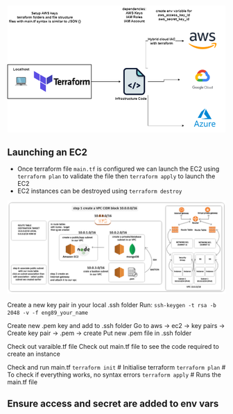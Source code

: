 ![diagram](terraform.png)
## Launching an EC2
- Once terraform file `main.tf` is configured we can launch the EC2 using `terraform plan` to validate the file then `terraform apply` to launch the EC2
- EC2 instances can be destroyed using `terraform destroy`

![diagram](vpc.png)

Create a new key pair in your local .ssh folder
Run: `ssh-keygen -t rsa -b 2048 -v -f eng89_your_name`

Create new .pem key and add to .ssh folder
Go to aws -> ec2 -> key pairs -> Create key pair -> .pem -> create
Put new .pem file in .ssh folder

Check out varaible.tf file
Check out main.tf file to see the code required to create an instance

Check and run main.tf
`terraform init` # Initialise terraform
`terraform plan` # To check if everything works, no syntax errors
`terraform apply` # Runs the main.tf file

## Ensure access and secret are added to env vars 